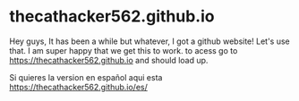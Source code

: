 # thecathacker562.github.io
Hey guys, It has been a while but whatever, I got a github website! Let's use that. I am super happy that we get this to work.
to acess go to https://thecathacker562.github.io and should load up.

Si quieres la version en español aqui esta https://thecathacker562.github.io/es/
